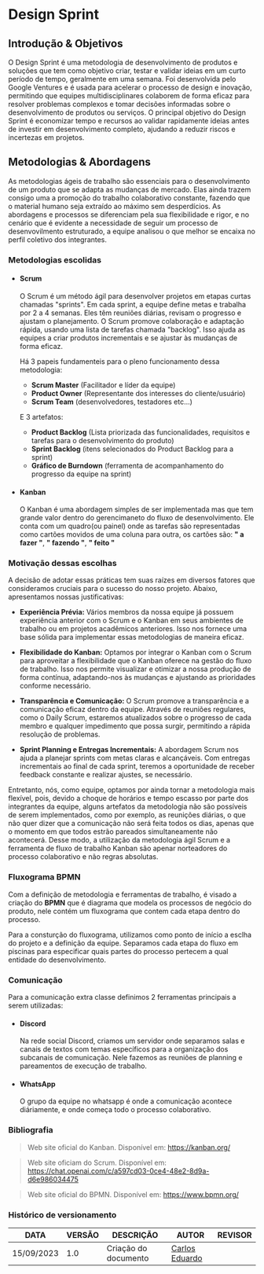 # Design Sprint

## Introdução & Objetivos

O Design Sprint é uma metodologia de desenvolvimento de produtos e soluções que tem como objetivo criar, testar e validar ideias em um curto período de tempo, geralmente em uma semana. Foi desenvolvida pelo Google Ventures e é usada para acelerar o processo de design e inovação, permitindo que equipes multidisciplinares colaborem de forma eficaz para resolver problemas complexos e tomar decisões informadas sobre o desenvolvimento de produtos ou serviços. O principal objetivo do Design Sprint é economizar tempo e recursos ao validar rapidamente ideias antes de investir em desenvolvimento completo, ajudando a reduzir riscos e incertezas em projetos.

## Metodologias & Abordagens

As metodologias ágeis de trabalho são essenciais para o desenvolvimento de um produto que se adapta as mudanças de mercado. Elas ainda trazem consigo uma a promoção do trabalho colaborativo constante, fazendo que o material humano seja extraído ao máximo sem desperdícios. As abordagens e processos se diferenciam pela sua flexibilidade e rigor, e no cenário que é evidente a necessidade de seguir um processo de desenvovilmento estruturado, a equipe analisou o que melhor se encaixa no perfil coletivo dos integrantes.

### Metodologias escolidas

- #### Scrum

  O Scrum é um método ágil para desenvolver projetos em etapas curtas chamadas "sprints". Em cada sprint, a equipe define metas e trabalha por 2 a 4 semanas. Eles têm reuniões diárias, revisam o progresso e ajustam o planejamento. O Scrum promove colaboração e adaptação rápida, usando uma lista de tarefas chamada "backlog". Isso ajuda as equipes a criar produtos incrementais e se ajustar às mudanças de forma eficaz.

  Há 3 papeis fundamenteis para o pleno funcionamento dessa metodologia:

  - **Scrum Master** (Facilitador e líder da equipe)
  - **Product Owner** (Representante dos interesses do cliente/usuário)
  - **Scrum Team** (desenvolvedores, testadores etc...)

  E 3 artefatos:

  - **Product Backlog** (Lista priorizada das funcionalidades, requisitos e tarefas para o desenvolvimento do produto)
  - **Sprint Backlog** (itens selecionados do Product Backlog para a sprint)
  - **Gráfico de Burndown** (ferramenta de acompanhamento do progresso da equipe na sprint)

- #### Kanban

  O Kanban é uma abordagem simples de ser implementada mas que tem grande valor dentro do gerencimaneto do fluxo de desenvolvimento. Ele conta com um quadro(ou painel) onde as tarefas são representadas como cartões movidos de uma coluna para outra, os cartões são: **" a fazer "**, **" fazendo "**, **" feito "**

### Motivação dessas escolhas

A decisão de adotar essas práticas tem suas raízes em diversos fatores que consideramos cruciais para o sucesso do nosso projeto. Abaixo, apresentamos nossas justificativas:

- **Experiência Prévia:** Vários membros da nossa equipe já possuem experiência anterior com o Scrum e o Kanban em seus ambientes de trabalho ou em projetos acadêmicos anteriores. Isso nos fornece uma base sólida para implementar essas metodologias de maneira eficaz.

- **Flexibilidade do Kanban:** Optamos por integrar o Kanban com o Scrum para aproveitar a flexibilidade que o Kanban oferece na gestão do fluxo de trabalho. Isso nos permite visualizar e otimizar a nossa produção de forma contínua, adaptando-nos às mudanças e ajustando as prioridades conforme necessário.

- **Transparência e Comunicação:** O Scrum promove a transparência e a comunicação eficaz dentro da equipe. Através de reuniões regulares, como o Daily Scrum, estaremos atualizados sobre o progresso de cada membro e qualquer impedimento que possa surgir, permitindo a rápida resolução de problemas.

- **Sprint Planning e Entregas Incrementais:** A abordagem Scrum nos ajuda a planejar sprints com metas claras e alcançáveis. Com entregas incrementais ao final de cada sprint, teremos a oportunidade de receber feedback constante e realizar ajustes, se necessário.

Entretanto, nós, como equipe, optamos por ainda tornar a metodologia mais flexível, pois, devido a choque de horários e tempo escasso por parte dos integrantes da equipe, alguns artefatos da metodologia não são possíveis de serem implementados, como por exemplo, as reunições diárias, o que não quer dizer que a comunicação não será feita todos os dias, apenas que o momento em que todos estrão pareados simultaneamente não acontecerá. Desse modo, a utilização da metodologia ágil Scrum e a ferramenta de fluxo de trabalho Kanban são apenar norteadores do processo colaborativo e não regras absolutas.

### Fluxograma BPMN

Com a definição de metodologia e ferramentas de trabalho, é visado a criação do **BPMN** que é diagrama que modela os processos de negócio do produto, nele contém um fluxograma que contem cada etapa dentro do processo.

Para a consturção do fluxograma, utilizamos como ponto de início a esclha do projeto e a definição da equipe. Separamos cada etapa do fluxo em piscinas para especificar quais partes do processo pertecem a qual entidade do desenvolvimento.

### Comunicação

Para a comunicação extra classe definimos 2 ferramentas principais a serem utilizadas:

- #### Discord

  Na rede social Discord, criamos um servidor onde separamos salas e canais de textos com temas específicos para a organização dos subcanais de comunicação. Nele fazemos as reuniões de planning e pareamentos de execução de trabalho.

- #### WhatsApp
  O grupo da equipe no whatsapp é onde a comunicação acontece diáriamente, e onde começa todo o processo colaborativo.

### Bibliografia

> Web site oficial do Kanban. Disponível em: <https://kanban.org/>

> Web site oficiam do Scrum. Disponível em: <https://chat.openai.com/c/a597cd03-0ce4-48e2-8d9a-d6e986034475>

> Web site oficial do BPMN. Disponível em: <https://www.bpmn.org/>

### Histórico de versionamento

| DATA       | VERSÃO | DESCRIÇÃO            | AUTOR                                          | REVISOR |
| ---------- | ------ | -------------------- | ---------------------------------------------- | ------- |
| 15/09/2023 | 1.0    | Criação do documento | [Carlos Eduardo](https://github.com/caduroriz) |         |
